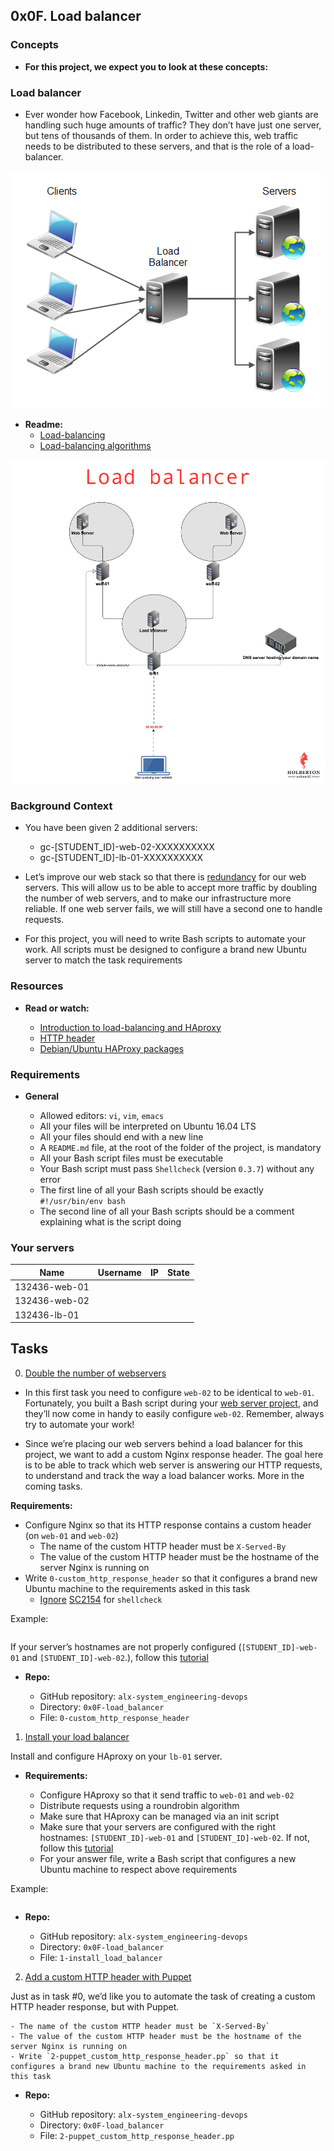 ## 0x0F. Load balancer

### Concepts

* **For this project, we expect you to look at these concepts:**

### Load balancer

- Ever wonder how Facebook, Linkedin, Twitter and other web giants are handling such huge amounts of traffic? They don’t have just one server, but tens of thousands of them. In order to achieve this, web traffic needs to be distributed to these servers, and that is the role of a load-balancer.

![load balancer](https://raw.githubusercontent.com/Abner261/alx-system_engineering-devops/abea22b8ab3fa51b0d0c8abc4c94c146f4b5cafb/0x0F-load_balancer/load%20balancer.png)

* **Readme:**
	- [Load-balancing](https://www.thegeekstuff.com/2016/01/load-balancer-intro/)
	- [Load-balancing algorithms](https://web.archive.org/web/20240418081327/https://community.f5.com/kb/technicalarticles/intro-to-load-balancing-for-developers-%E2%80%93-the-algorithms/273759)


![Load balancer](https://raw.githubusercontent.com/Abner261/alx-system_engineering-devops/63b1248e1f0648b91c4bdae29b69cb1755376e59/0x0F-load_balancer/qfdked8.png)

### Background Context

* You have been given 2 additional servers:

	- gc-[STUDENT_ID]-web-02-XXXXXXXXXX
	- gc-[STUDENT_ID]-lb-01-XXXXXXXXXX

- Let’s improve our web stack so that there is [redundancy](https://en.wikipedia.org/wiki/Redundancy_%28engineering%29) for our web servers. This will allow us to be able to accept more traffic by doubling the number of web servers, and to make our infrastructure more reliable. If one web server fails, we will still have a second one to handle requests.

- For this project, you will need to write Bash scripts to automate your work. All scripts must be designed to configure a brand new Ubuntu server to match the task requirements

### Resources

* **Read or watch:**

	- [Introduction to load-balancing and HAproxy]()
	- [HTTP header]()
	- [Debian/Ubuntu HAProxy packages]()

### Requirements

* **General**

	- Allowed editors: `vi`, `vim`, `emacs`
	- All your files will be interpreted on Ubuntu 16.04 LTS
	- All your files should end with a new line
	- A `README.md` file, at the root of the folder of the project, is mandatory
	- All your Bash script files must be executable
	- Your Bash script must pass `Shellcheck` (version `0.3.7`) without any error
	- The first line of all your Bash scripts should be exactly `#!/usr/bin/env bash`
	- The second line of all your Bash scripts should be a comment explaining what is the script doing

### Your servers

|Name		|Username	|IP		|State		|
|---------------|---------------|---------------|---------------|	
|132436-web-01	|		|		|		|
|132436-web-02	|		|		|		|
|132436-lb-01	|		|		|		|

## Tasks

0. [Double the number of webservers](0-custom_http_response_header)

- In this first task you need to configure `web-02` to be identical to `web-01`. Fortunately, you built a Bash script during your [web server project](https://intranet.alxswe.com/projects/266), and they’ll now come in handy to easily configure `web-02`. Remember, always try to automate your work!

- Since we’re placing our web servers behind a load balancer for this project, we want to add a custom Nginx response header. The goal here is to be able to track which web server is answering our HTTP requests, to understand and track the way a load balancer works. More in the coming tasks.

**Requirements:**

* Configure Nginx so that its HTTP response contains a custom header (on `web-01` and `web-02`)
	- The name of the custom HTTP header must be `X-Served-By`
	- The value of the custom HTTP header must be the hostname of the server Nginx is running on
* Write `0-custom_http_response_header` so that it configures a brand new Ubuntu machine to the requirements asked in this task
	- [Ignore](https://github.com/koalaman/shellcheck/wiki/Ignore) [SC2154](https://github.com/koalaman/shellcheck/wiki/SC2154) for `shellcheck`

Example:

```sh

```

If your server’s hostnames are not properly configured (`[STUDENT_ID]-web-01` and `[STUDENT_ID]-web-02`.), follow this [tutorial](https://repost.aws/knowledge-center/linux-static-hostname)

* **Repo:**

	- GitHub repository: `alx-system_engineering-devops`
	- Directory: `0x0F-load_balancer`
	- File: `0-custom_http_response_header`

1. [Install your load balancer](1-install_load_balancer)

Install and configure HAproxy on your `lb-01` server.

* **Requirements:**

	- Configure HAproxy so that it send traffic to `web-01` and `web-02`
	- Distribute requests using a roundrobin algorithm
	- Make sure that HAproxy can be managed via an init script
	- Make sure that your servers are configured with the right hostnames: `[STUDENT_ID]-web-01` and `[STUDENT_ID]-web-02`. If not, follow this [tutorial](https://docs.aws.amazon.com/linux/al2/ug/set-hostname.html)
	- For your answer file, write a Bash script that configures a new Ubuntu machine to respect above requirements

Example:

```sh

```

* **Repo:**

	- GitHub repository: `alx-system_engineering-devops`
	- Directory: `0x0F-load_balancer`
	- File: `1-install_load_balancer`

2. [Add a custom HTTP header with Puppet](2-puppet_custom_http_response_header.pp)

Just as in task #0, we’d like you to automate the task of creating a custom HTTP header response, but with Puppet.

	- The name of the custom HTTP header must be `X-Served-By`
	- The value of the custom HTTP header must be the hostname of the server Nginx is running on
	- Write `2-puppet_custom_http_response_header.pp` so that it configures a brand new Ubuntu machine to the requirements asked in this task

* **Repo:**

	- GitHub repository: `alx-system_engineering-devops`
	- Directory: `0x0F-load_balancer`
	- File: `2-puppet_custom_http_response_header.pp`
